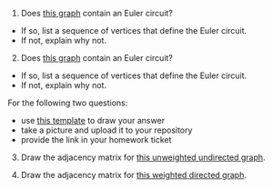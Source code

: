 1) Does [this graph](hw.euler.q1.png) contain an Euler circuit?
  * If so, list a sequence of vertices that define the Euler circuit.
  * If not, explain why not.

2) Does [this graph](hw.euler.q2.png) contain an Euler circuit? 
  * If so, list a sequence of vertices that define the Euler circuit.
  * If not, explain why not.

For the following two questions:
  * use [this template](adjacency.matrix.template.png) to draw your answer
  * take a picture and upload it to your repository
  * provide the link in your homework ticket

3) Draw the adjacency matrix for [this unweighted undirected graph](hw.unweighted.directed.png).

4) Draw the adjacency matrix for [this weighted directed graph](hw.weighted.directed.png).

